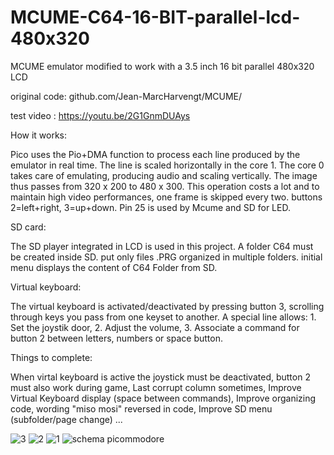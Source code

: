 # MCUME-C64-16-BIT-parallel-lcd-480x320
MCUME emulator modified to work with a 3.5 inch 16 bit parallel 480x320 LCD 

original code:  github.com/Jean-MarcHarvengt/MCUME/

test video : https://youtu.be/2G1GnmDUAys

How it works:

Pico uses the Pio+DMA function to process each line produced by the emulator in real time. The line is scaled horizontally in the core 1. The core 0 takes care of emulating, producing audio and scaling vertically. The image thus passes from 320 x 200 to 480 x 300. This operation costs a lot and to maintain high video performances, one frame is skipped every two. buttons 2=left+right, 3=up+down. Pin 25 is used by Mcume and SD for LED.

SD card:

The SD player integrated in LCD is used in this project. A folder C64 must be created inside SD. put only files .PRG organized in multiple folders. initial menu displays the content of  C64 Folder from SD.

Virtual keyboard:

The virtual keyboard is activated/deactivated by pressing button 3, scrolling through keys you pass from one keyset to another. A special line allows: 1. Set the joystik door, 2. Adjust the volume, 3. Associate a command for button 2 between letters, numbers or space button.

Things to complete:

When virtal keyboard is active the joystick must be deactivated, button 2 must also work during game, Last corrupt column sometimes, Improve Virtual Keyboard display (space between commands), Improve organizing code, wording "miso mosi" reversed in code, Improve SD menu (subfolder/page change) ...

![3](https://github.com/user-attachments/assets/c9aa5146-7f3e-478d-b34e-6f11d903c62c)
![2](https://github.com/user-attachments/assets/4aa11672-8a7d-4ef9-bb95-c2f06c6e5b6d)
![1](https://github.com/user-attachments/assets/18f4248e-4fc9-4c33-b463-bddf6771c624)
![schema picommodore](https://github.com/user-attachments/assets/a69b959e-84d5-4319-9a31-ef9075bdea6e)
